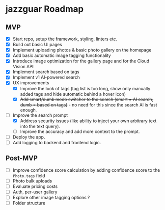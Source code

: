 # jazzguar Roadmap

## MVP

- [x] Start repo, setup the framework, styling, linters etc.
- [x] Build out basic UI pages
- [x] Implement uploading photos & basic photo gallery on the homepage
- [x] Add basic automatic image tagging functionality
- [x] Introduce image optimization for the gallery page and for the Cloud Vision API
- [x] Implement search based on tags
- [x] Implement v1 AI-powered search
- [x] UX improvements
  - [x] Improve the look of tags (tag list is too long, show only manually added tags and hide automatic behind a hover icon)
  - [x] ~~Add smart/dumb mode switcher to the search (smart = AI search, dumb = based on tags)~~ - no need for this since the search AI is fast enough.
- [ ] Improve the search prompt
  - [x] Address security issues (like ability to inject your own arbitrary text into the text query).
  - [ ] Improve the accuracy and add more context to the prompt.
- [ ] Deploy the app.
- [ ] Add logging to backend and frontend logic.

## Post-MVP

- [ ] Improve confidence score calculation by adding confidence score to the `Photo.tags` field
- [ ] Photo bulk uploads
- [ ] Evaluate pricing costs
- [ ] Auth, per-user gallery
- [ ] Explore other image tagging options ?
- [ ] Folder structure

